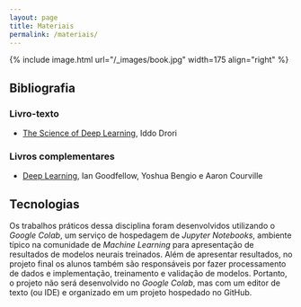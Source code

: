 ```yaml
---
layout: page
title: Materiais
permalink: /materiais/
---
```


{% include image.html url="/_images/book.jpg" width=175 align="right" %}

## Bibliografia

### Livro-texto

-  [The Science of Deep Learning](https://www.thescienceofdeeplearning.org/), Iddo Drori

### Livros complementares

- [Deep Learning](https://www.deeplearningbook.org/), Ian Goodfellow, Yoshua Bengio e Aaron Courville

## Tecnologias

Os trabalhos práticos dessa disciplina foram desenvolvidos utilizando o *Google Colab*, um serviço de hospedagem
de *Jupyter Notebooks*, ambiente típico na comunidade de *Machine Learning* para apresentação de resultados de modelos neurais treinados. Além de apresentar resultados, no projeto final os alunos também são responsáveis por fazer processamento de dados e implementação, treinamento e validação de modelos. Portanto, o projeto não será desenvolvido no *Google Colab*, mas com um editor de texto (ou IDE) e organizado em um projeto hospedado no GitHub.